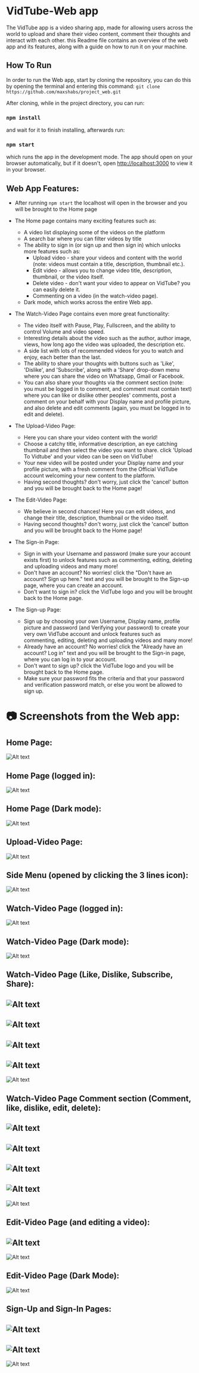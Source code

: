 # VidTube-Web app

The VidTube app is a video sharing app, made for allowing users across the world to upload and share their video content, comment their thoughts and interact with each other.
this Readme file contains an overview of the web app and its features, along with a guide on how to run it on your machine.

## How To Run
In order to run the Web app, start by cloning the repository, you can do this by opening the terminal and entering this command:
`git clone https://github.com/maxshabs/project_web.git`

After cloning, while in the project directory, you can run:
### `npm install`

and wait for it to finish installing, afterwards run:
### `npm start`

which runs the app in the development mode.
The app should open on your browser automatically, but if it doesn't,
open [http://localhost:3000](http://localhost:3000) to view it in your browser.

## Web App Features:
* After running `npm start` the localhost will open in the browser and you will be brought to the Home page

* The Home page contains many exciting features such as:
    * A video list displaying some of the videos on the platform
    * A search bar where you can filter videos by title
    * The ability to sign in (or sign up and then sign in) which unlocks more features such as:
        * Upload video - share your videos and content with the world (note: videos must contain a title, description, thumbnail etc.).
        * Edit video - allows you to change video title, description, thumbnail, or the video itself.
        * Delete video - don't want your video to appear on VidTube? you can easily delete it.
        * Commenting on a video (in the watch-video page).
    * Dark mode, which works across the entire Web app.

* The Watch-Video Page contains even more great functionality:
    * The video itself with Pause, Play, Fullscreen, and the ability to control Volume and video speed.
    * Interesting details about the video such as the author, author image, views, how long ago the video was uploaded, the description etc.
    * A side list with lots of recommended videos for you to watch and enjoy, each better than the last.
    * The ability to share your thoughts with buttons such as 'Like', 'Dislike', and 'Subscribe', 
      along with a 'Share' drop-down menu where you can share the video on Whatsapp, Gmail or Facebook.
    * You can also share your thoughts via the comment section (note: you must be logged in to comment, and comment must contain text)
      where you can like or dislike other peoples' comments, post a comment on your behalf with your Display name and profile picture,
      and also delete and edit comments (again, you must be logged in to edit and delete).

* The Upload-Video Page:
    * Here you can share your video content with the world!
    * Choose a catchy title, informative description, an eye catching thumbnail and then select the video you want to share.
      click 'Upload To Vidtube' and your video can be seen on VidTube!
    * Your new video will be posted under your Display name and your profile picture, with a fresh comment from the Official VidTube account welcoming your new content to the platform.
    * Having second thoughts? don't worry, just click the 'cancel' button and you will be brought back to the Home page!

* The Edit-Video Page:
    * We believe in second chances! Here you can edit videos, and change their title, description, thumbnail or the video itself.
    * Having second thoughts? don't worry, just click the 'cancel' button and you will be brought back to the Home page!

* The Sign-in Page:
    * Sign in with your Username and password (make sure your account exists first) to unlock features such as commenting, editing, deleting and uploading videos and many more!
    * Don't have an account? No worries! click the "Don't have an account? Sign up here." text and you will be brought to the Sign-up page, where you can create an account.
    * Don't want to sign in? click the VidTube logo and you will be brought back to the Home page.

* The Sign-up Page:
    * Sign up by choosing your own Username, Display name, profile picture and password (and Verifying your password) to create your very own VidTube account and unlock features such as commenting, editing, deleting and uploading videos and many more!
    * Already have an account? No worries! click the "Already have an account? Log in" text and you will be brought to the Sign-in page, where you can log in to your account.
    * Don't want to sign up? click the VidTube logo and you will be brought back to the Home page.
    * Make sure your password fits the criteria and that your password and verification password match, or else you wont be allowed to sign up.


# 📷 Screenshots from the Web app:

## Home Page:
![Alt text](/Web-app-Screenshots/Screenshot_1.jpg)

## Home Page (logged in):
![Alt text](/Web-app-Screenshots/Screenshot_2.png)

## Home Page (Dark mode):
![Alt text](/Web-app-Screenshots/Screenshot_3.png)

## Upload-Video Page:
![Alt text](/Web-app-Screenshots/Screenshot_4.png)

## Side Menu (opened by clicking the 3 lines icon):
![Alt text](/Web-app-Screenshots/Screenshot_5.png)

## Watch-Video Page (logged in):
![Alt text](/Web-app-Screenshots/Screenshot_6.png)

## Watch-Video Page (Dark mode):
![Alt text](/Web-app-Screenshots/Screenshot_7.png)

## Watch-Video Page (Like, Dislike, Subscribe, Share):
![Alt text](/Web-app-Screenshots/Screenshot_8.png)
-----------------------------------------------------
![Alt text](/Web-app-Screenshots/Screenshot_9.png)
-----------------------------------------------------
![Alt text](/Web-app-Screenshots/Screenshot_10.png)
-----------------------------------------------------
![Alt text](/Web-app-Screenshots/Screenshot_11.png)
-----------------------------------------------------
![Alt text](/Web-app-Screenshots/Screenshot_12.png)

## Watch-Video Page Comment section (Comment, like, dislike, edit, delete):
![Alt text](/Web-app-Screenshots/Screenshot_13.png)
-----------------------------------------------------
![Alt text](/Web-app-Screenshots/Screenshot_14.png)
-----------------------------------------------------
![Alt text](/Web-app-Screenshots/Screenshot_15.png)
-----------------------------------------------------
![Alt text](/Web-app-Screenshots/Screenshot_16.png)
-----------------------------------------------------
![Alt text](/Web-app-Screenshots/Screenshot_17.png)

## Edit-Video Page (and editing a video):
![Alt text](/Web-app-Screenshots/Screenshot_18.png)
-----------------------------------------------------
![Alt text](/Web-app-Screenshots/Screenshot_19.png)

## Edit-Video Page (Dark Mode):
![Alt text](/Web-app-Screenshots/Screenshot_20.png)

## Sign-Up and Sign-In Pages:
![Alt text](/Web-app-Screenshots/Screenshot_21.png)
-----------------------------------------------------
![Alt text](/Web-app-Screenshots/Screenshot_22.png)
-----------------------------------------------------
![Alt text](/Web-app-Screenshots/Screenshot_23.png)


